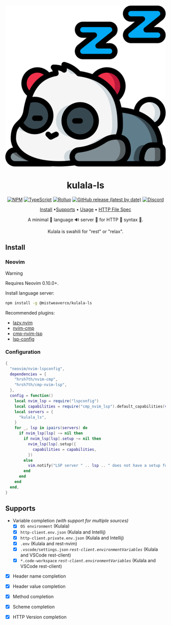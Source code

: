 <div align="center">

![Kulala Logo](logo.svg)

# kulala-ls

[![NPM](https://img.shields.io/npm/v/@mistweaverco/kulala-ls?style=for-the-badge)](https://www.npmjs.com/package/@mistweaverco/kulala-ls)
[![TypeScript](https://img.shields.io/badge/TypeScript-3178C6.svg?style=for-the-badge&logo=typescript&logoColor=FFF)](https://www.typescriptlang.org/)
[![Rollup](https://img.shields.io/badge/Rollup-bd0f0f.svg?style=for-the-badge&logo=rollup.js&logoColor=FFF)](https://rollupjs.org/)
[![GitHub release (latest by date)](https://img.shields.io/github/v/release/mistweaverco/kulala-ls?style=for-the-badge)](https://github.com/mistweaverco/kulala-ls/releases/latest)
[![Discord](https://img.shields.io/badge/discord-join-7289da?style=for-the-badge&logo=discord)](https://discord.gg/QyVQmfY4Rt)

[Install](#install) •[Supports](#supports) • [Usage](https://kulala.mwco.app/docs/usage/) • [HTTP File Spec](https://kulala.mwco.app/docs/usage/http-file-spec)

<p></p>

A minimal 🤏 language 🔊 server 📡 for HTTP 🐼 syntax 🌈.

Kulala is swahili for "rest" or "relax".

<p></p>

</div>

## Install

### Neovim

> [!WARNING]
> Requires Neovim 0.10.0+.

Install language server:

```sh
npm install -g @mistweaverco/kulala-ls
```

Recommended plugins:

- [lazy.nvim](https://github.com/folke/lazy.nvim)
- [nvim-cmp](https://github.com/hrsh7th/nvim-cmp)
- [cmp-nvim-lsp](https://github.com/hrsh7th/cmp-nvim-lsp)
- [lsp-config](https://github.com/neovim/nvim-lspconfig)

### Configuration

```lua
{
  "neovim/nvim-lspconfig",
  dependencies = {
    "hrsh7th/nvim-cmp",
    "hrsh7th/cmp-nvim-lsp",
  },
  config = function()
    local nvim_lsp = require("lspconfig")
    local capabilities = require("cmp_nvim_lsp").default_capabilities(vim.lsp.protocol.make_client_capabilities())
    local servers = {
      "kulala_ls",
    }
    for _, lsp in ipairs(servers) do
      if nvim_lsp[lsp] ~= nil then
        if nvim_lsp[lsp].setup ~= nil then
          nvim_lsp[lsp].setup({
            capabilities = capabilities,
          })
        else
          vim.notify("LSP server " .. lsp .. " does not have a setup function", vim.log.levels.ERROR)
        end
      end
    end
  end,
}
```

## Supports

- Variable completion *(with support for multiple sources)*
  - [x] `OS environment` (Kulala)
  - [x] `http-client.env.json` (Kulala and Intellij)
  - [x] `http-client.private.env.json` (Kulala and Intellij)
  - [x] `.env` (Kulala and rest-nvim)
  - [x] `.vscode/settings.json` *`rest-client.environmentVariables`* (Kulala and VSCode rest-client)
  - [x] `*.code-workspace` *`rest-client.environmentVariables`* (Kulala and VSCode rest-client)
- [x] Header name completion
- [x] Header value completion
- [x] Method completion
- [x] Scheme completion
- [x] HTTP Version completion

